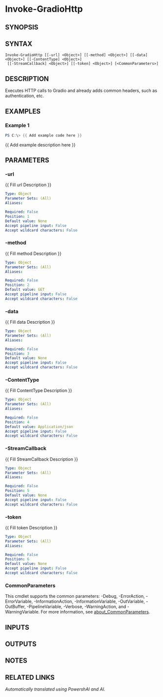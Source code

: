﻿---
external help file: powershai-help.xml
Module Name: powershai
online version:
schema: 2.0.0
---

# Invoke-GradioHttp

## SYNOPSIS

## SYNTAX

```
Invoke-GradioHttp [[-url] <Object>] [[-method] <Object>] [[-data] <Object>] [[-ContentType] <Object>]
 [[-StreamCallback] <Object>] [[-token] <Object>] [<CommonParameters>]
```

## DESCRIPTION
Executes HTTP calls to Gradio and already adds common headers, such as authentication, etc.

## EXAMPLES

### Example 1
```powershell
PS C:\> {{ Add example code here }}
```

{{ Add example description here }}

## PARAMETERS

### -url
{{ Fill url Description }}

```yaml
Type: Object
Parameter Sets: (All)
Aliases:

Required: False
Position: 1
Default value: None
Accept pipeline input: False
Accept wildcard characters: False
```

### -method
{{ Fill method Description }}

```yaml
Type: Object
Parameter Sets: (All)
Aliases:

Required: False
Position: 2
Default value: GET
Accept pipeline input: False
Accept wildcard characters: False
```

### -data
{{ Fill data Description }}

```yaml
Type: Object
Parameter Sets: (All)
Aliases:

Required: False
Position: 3
Default value: None
Accept pipeline input: False
Accept wildcard characters: False
```

### -ContentType
{{ Fill ContentType Description }}

```yaml
Type: Object
Parameter Sets: (All)
Aliases:

Required: False
Position: 4
Default value: Application/json
Accept pipeline input: False
Accept wildcard characters: False
```

### -StreamCallback
{{ Fill StreamCallback Description }}

```yaml
Type: Object
Parameter Sets: (All)
Aliases:

Required: False
Position: 5
Default value: None
Accept pipeline input: False
Accept wildcard characters: False
```

### -token
{{ Fill token Description }}

```yaml
Type: Object
Parameter Sets: (All)
Aliases:

Required: False
Position: 6
Default value: None
Accept pipeline input: False
Accept wildcard characters: False
```

### CommonParameters
This cmdlet supports the common parameters: -Debug, -ErrorAction, -ErrorVariable, -InformationAction, -InformationVariable, -OutVariable, -OutBuffer, -PipelineVariable, -Verbose, -WarningAction, and -WarningVariable. For more information, see [about_CommonParameters](http://go.microsoft.com/fwlink/?LinkID=113216).

## INPUTS

## OUTPUTS

## NOTES

## RELATED LINKS



_Automatically translated using PowershAI and AI._
